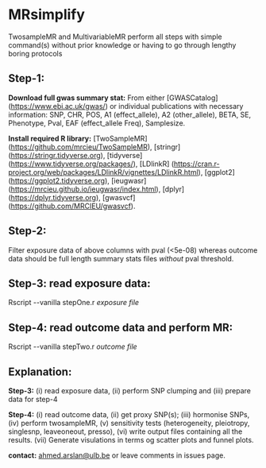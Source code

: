 # MRsimplify
TwosampleMR and MultivariableMR perform all steps with simple command(s) without prior knowledge or having to go through lengthy boring protocols

## Step-1:
  **Download full gwas summary stat:**
  From either [GWASCatalog] (https://www.ebi.ac.uk/gwas/) or individual publications with necessary information: SNP, CHR, POS, A1 (effect_allele), A2 (other_allele), BETA, SE, Phenotype, Pval, EAF (effect_allele Freq), Samplesize. 
  
  **Install required R library:** 
  [TwoSampleMR] (https://github.com/mrcieu/TwoSampleMR), [stringr] (https://stringr.tidyverse.org), [tidyverse] (https://www.tidyverse.org/packages/), [LDlinkR] (https://cran.r-project.org/web/packages/LDlinkR/vignettes/LDlinkR.html), [ggplot2] (https://ggplot2.tidyverse.org), [ieugwasr] (https://mrcieu.github.io/ieugwasr/index.html), [dplyr] (https://dplyr.tidyverse.org), [gwasvcf] (https://github.com/MRCIEU/gwasvcf).

## Step-2: 
  
  Filter exposure data of above columns with pval (<5e-08) whereas outcome data should be full length summary stats files _without_ pval threshold.

## Step-3: read exposure data:
  
  Rscript --vanilla stepOne.r _exposure file_

## Step-4: read outcome data and perform MR:
 
  Rscript --vanilla stepTwo.r _outcome file_


## Explanation:

**Step-3:**
  (i) read exposure data, (ii) perform SNP clumping and (iii) prepare data for step-4

**Step-4:**
  (i) read outcome data, (ii) get proxy SNP(s); (iii) hormonise SNPs, (iv) perform twosampleMR, (v) sensitivity tests (heterogeneity, pleiotropy, singlesnp, leaveoneout, presso), (vi) write output files containing all the results. (vii) Generate visulations in terms og scatter plots and funnel plots. 

**contact:** <ahmed.arslan@ulb.be> or leave comments in issues page. 
